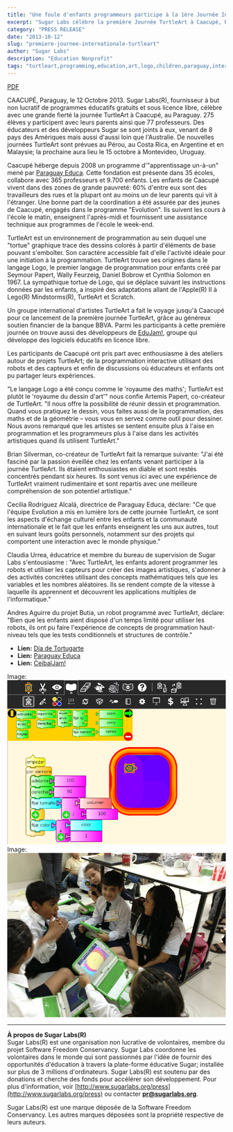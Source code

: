 ```yaml
---
title: "Une foule d'enfants programmeurs participe à la 1ère Journée Internationale TurtleArt"
excerpt: "Sugar Labs célèbre la première Journée TurtleArt à Caacupé, Paraguay, avec 275 élèves, 77 professeurs et des participants internationaux explorant la programmation créative à travers l'environnement TurtleArt."
category: "PRESS RELEASE"
date: "2013-10-12"
slug: "premiere-journee-internationale-turtleart"
author: "Sugar Labs"
description: "Education Nonprofit"
tags: "turtleart,programming,education,art,logo,children,paraguay,international-day"
---
```

<!-- markdownlint-disable -->

[PDF](/assets/post-assets/press/SugarLabsPR-fr.20131015.pdf)

CAACUPÉ, Paraguay, le 12 Octobre 2013. Sugar Labs(R), fournisseur à but non lucratif de programmes éducatifs gratuits et sous licence libre, célèbre avec une grande fierté la journée TurtleArt à Caacupé, au Paraguay. 275 élèves y participent avec leurs parents ainsi que 77 professeurs. Des éducateurs et des développeurs Sugar se sont joints à eux, venant de 8 pays des Amériques mais aussi d'aussi loin que l'Australie. De nouvelles journées TurtleArt sont prévues au Pérou, au Costa Rica, en Argentine et en Malaysie; la prochaine aura lieu le 15 octobre à Montevideo, Uruguay.

Caacupé héberge depuis 2008 un programme d'"apprentissage un-à-un" mené par [Paraguay Educa](http://www.paraguayeduca.org). Cette fondation est présente dans 35 écoles, collabore avec 365 professeurs et 9.700 enfants. Les enfants de Caacupé vivent dans des zones de grande pauvreté: 60% d'entre eux sont des travailleurs des rues et la plupart ont au moins un de leur parents qui vit à l'étranger. Une bonne part de la coordination a été assurée par des jeunes de Caacupé, engagés dans le programme "Evolution". Ils suivent les cours à l'école le matin, enseignent l'après-midi et fournissent une assistance technique aux programmes de l'école le week-end.

TurtleArt est un environnement de programmation au sein duquel une "tortue" graphique trace des dessins colorés à partir d'éléments de base pouvant s'emboîter. Son caractère accessible fait d'elle l'activité idéale pour une initiation à la programmation. TurtleArt trouve ses origines dans le langage Logo, le premier langage de programmation pour enfants créé par Seymour Papert, Wally Feurzeig, Daniel Bobrow et Cynthia Solomon en 1967. La sympathique tortue de Logo, qui se déplace suivant les instructions données par les enfants, a inspiré des adaptations allant de l'Apple(R) II à Lego(R) Mindstorms(R), TurtleArt et Scratch.

Un groupe international d'artistes TurtleArt a fait le voyage jusqu'à Caacupé pour ce lancement de la première journée TurtleArt, grâce au généreux soutien financier de la banque BBVA. Parmi les participants à cette première journée on trouve aussi des développeurs de [EduJam!](http://ceibaljam.org), groupe qui développe des logiciels éducatifs en licence libre.

Les participants de Caacupé ont pris part avec enthousiasme à des ateliers autour de projets TurtleArt; de la programmation interactive utilisant des robots et des capteurs et enfin de discussions où éducateurs et enfants ont pu partager leurs expériences.

"Le langage Logo a été conçu comme le 'royaume des maths'; TurtleArt est plutôt le 'royaume du dessin d'art'" nous confie Artemis Papert, co-créateur de TurtleArt. "Il nous offre la possibilité de réunir dessin et programmation. Quand vous pratiquez le dessin, vous faites aussi de la programmation, des maths et de la géométrie – vous vous en servez comme outil pour dessiner. Nous avons remarqué que les artistes se sentent ensuite plus à l'aise en programmation et les programmeurs plus à l'aise dans les activités artistiques quand ils utilisent TurtleArt."

Brian Silverman, co-créateur de TurtleArt fait la remarque suivante: "J'ai été fasciné par la passion éveillée chez les enfants venant participer à la journée TurtleArt. Ils étaient enthousiastes en diable et sont restés concentrés pendant six heures. Ils sont venus ici avec une expérience de TurtleArt vraiment rudimentaire et sont repartis avec une meilleure compréhension de son potentiel artistique."

Cecilia Rodríguez Alcalá, directrice de Paraguay Educa, déclare: "Ce que l'équipe Evolution a mis en lumière lors de cette journée TurtleArt, ce sont les aspects d'échange culturel entre les enfants et la communauté internationale et le fait que les enfants enseignent les uns aux autres, tout en suivant leurs goûts personnels, notamment sur des projets qui comportent une interaction avec le monde physique."

Claudia Urrea, éducatrice et membre du bureau de supervision de Sugar Labs s'entousiasme : "Avec TurtleArt, les enfants adorent programmer les robots et utiliser les capteurs pour créer des images artistiques, s'adonner à des activités concrètes utilisant des concepts mathématiques tels que les variables et les nombres aléatoires. Ils se rendent compte de la vitesse à laquelle ils apprennent et découvrent les applications multiples de l'informatique."

Andres Aguirre du projet Butia, un robot programmé avec TurtleArt, déclare: "Bien que les enfants aient disposé d'un temps limité pour utiliser les robots, ils ont pu faire l'expérience de concepts de programmation haut-niveau tels que les tests conditionnels et structures de contrôle."

- **Lien:** [Día de Tortugarte](http://turtleartday.org)  
- **Lien:** [Paraguay Educa](http://www.paraguayeduca.org)  
- **Lien:** [CeibalJam!](http://ceibaljam.org)

Image: ![Capture d'écran TurtleArt Caacupé](/assets/post-assets/press/caacupe-turtleartday-captura-pantalla.png)  
Image: ![Journée TurtleArt Caacupé](/assets/post-assets/press/caacupe-turtleartday.png)

---

**À propos de Sugar Labs(R)**  
Sugar Labs(R) est une organisation non lucrative de volontaires, membre du projet Software Freedom Conservancy. Sugar Labs coordonne les volontaires dans le monde qui sont passionnés par l'idée de fournir des opportunités d'éducation à travers la plate-forme éducative Sugar; installée sur plus de 3 millions d'ordinateurs. Sugar Labs(R) est soutenu par des donations et cherche des fonds pour accélérer son développement. Pour plus d'information, voir [http://www.sugarlabs.org/press](http://www.sugarlabs.org/press) ou contacter **pr@sugarlabs.org**.

Sugar Labs(R) est une marque déposée de la Software Freedom Conservancy. Les autres marques déposées sont la propriété respective de leurs auteurs.